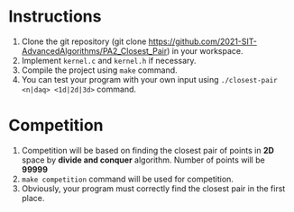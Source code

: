 # Instructions

1. Clone the git repository (git clone https://github.com/2021-SIT-AdvancedAlgorithms/PA2_Closest_Pair) in your workspace.
1. Implement `kernel.c` and `kernel.h` if necessary.
1. Compile the project using `make` command.
1. You can test your program with your own input using `./closest-pair <n|daq> <1d|2d|3d>` command.

# Competition
1. Competition will be based on finding the closest pair of points in **2D** space by **divide and conquer** algorithm. Number of points will be **99999**
1. `make competition` command will be used for competition.
1. Obviously, your program must correctly find the closest pair in the first place.
